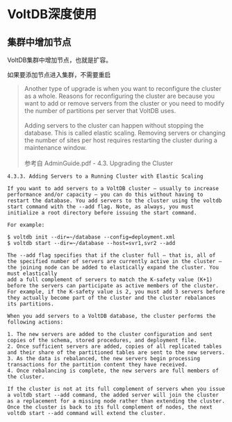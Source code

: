 # VoltDB深度使用

## 集群中增加节点

VoltDB集群中增加节点，也就是扩容。

如果要添加节点进入集群，不需要重启

>Another type of upgrade is when you want to reconfigure the cluster as a whole. Reasons for reconfiguring
the cluster are because you want to add or remove servers from the cluster or you need to modify the
number of partitions per server that VoltDB uses.\
\
Adding servers to the cluster can happen without stopping the database. This is called elastic scaling.
Removing servers or changing the number of sites per host requires restarting the cluster during a
maintenance window.\
\
参考自 AdminGuide.pdf - 4.3. Upgrading the Cluster

```AdminGuide.pdf
4.3.3. Adding Servers to a Running Cluster with Elastic Scaling

If you want to add servers to a VoltDB cluster — usually to increase performance and/or capacity — you can do this without having to restart the database. You add servers to the cluster using the voltdb start command with the --add flag. Note, as always, you must initialize a root directory before issuing the start command. 

For example:

$ voltdb init --dir=~/database --config=deployment.xml
$ voltdb start --dir=~/database --host=svr1,svr2 --add

The --add flag specifies that if the cluster full — that is, all of the specified number of servers are currently active in the cluster — the joining node can be added to elastically expand the cluster. You must elastically
add a full complement of servers to match the K-safety value (K+1) before the servers can participate as active members of the cluster. For example, if the K-safety value is 2, you must add 3 servers before they actually become part of the cluster and the cluster rebalances its partitions.

When you add servers to a VoltDB database, the cluster performs the following actions:

1. The new servers are added to the cluster configuration and sent copies of the schema, stored procedures, and deployment file.
2. Once sufficient servers are added, copies of all replicated tables and their share of the partitioned tables are sent to the new servers.
3. As the data is rebalanced, the new servers begin processing transactions for the partition content they have received.
4. Once rebalancing is complete, the new servers are full members of the cluster. 

If the cluster is not at its full complement of servers when you issue a voltdb start --add command, the added server will join the cluster as a replacement for a missing node rather than extending the cluster. Once the cluster is back to its full complement of nodes, the next voltdb start --add command will extend the cluster.

```